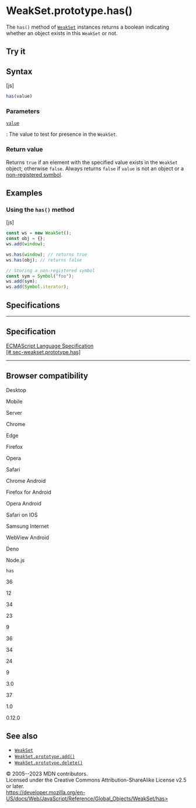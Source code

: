 WeakSet.prototype.has()
=======================

 
The `has()` method of [`WeakSet`](../weakset) instances returns a
boolean indicating whether an object exists in this `WeakSet` or not.


 
Try it 
------

 



 
Syntax
------

 
 
 
[js]


```js
has(value)
```




 
### Parameters

 

[`value`](#value)

:   The value to test for presence in the `WeakSet`.



 
### Return value 

 
Returns `true` if an element with the specified value exists in the
`WeakSet` object; otherwise `false`. Always returns `false` if `value`
is not an object or a [non-registered
symbol](../symbol#shared_symbols_in_the_global_symbol_registry).



 
Examples
--------


 
### Using the `has()` method 

 
 
 
[js]


```js
const ws = new WeakSet();
const obj = {};
ws.add(window);

ws.has(window); // returns true
ws.has(obj); // returns false

// Storing a non-registered symbol
const sym = Symbol("foo");
ws.add(sym);
ws.add(Symbol.iterator);
```




Specifications
--------------

 
  -------------------------------------------------------------------------------------------------------------------------
  Specification
  -------------------------------------------------------------------------------------------------------------------------
  [ECMAScript Language Specification\
  [\#
  sec-weakset.prototype.has]](https://tc39.es/ecma262/multipage/keyed-collections.html#sec-weakset.prototype.has)

  -------------------------------------------------------------------------------------------------------------------------


Browser compatibility 
---------------------

 


Desktop

Mobile

Server

Chrome

Edge

Firefox

Opera

Safari

Chrome Android

Firefox for Android

Opera Android

Safari on IOS

Samsung Internet

WebView Android

Deno

Node.js

`has`

36

12

34

23

9

36

34

24

9

3.0

37

1.0

0.12.0

 
See also 
--------

 
-   [`WeakSet`](../weakset)
-   [`WeakSet.prototype.add()`](add)
-   [`WeakSet.prototype.delete()`](delete)



 
© 2005--2023 MDN contributors.\
Licensed under the Creative Commons Attribution-ShareAlike License v2.5
or later.\
https://developer.mozilla.org/en-US/docs/Web/JavaScript/Reference/Global_Objects/WeakSet/has>

